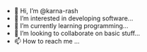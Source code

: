 - 👋 Hi, I’m @karna-rash
- 👀 I’m interested in developing software...
- 🌱 I’m currently learning programming...
- 💞️ I’m looking to collaborate on basic stuff...
- 📫 How to reach me ...

<!---
karna-rash/karna-rash is a ✨ special ✨ repository because its `README.md` (this file) appears on your GitHub profile.
You can click the Preview link to take a look at your changes.
--->
